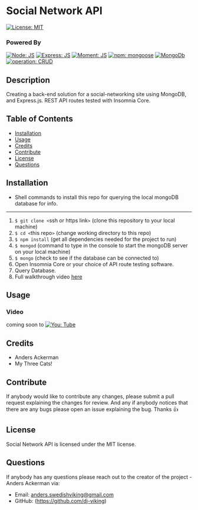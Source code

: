 

  # Social Network API

  [![License: MIT](https://img.shields.io/badge/License-MIT-blue.svg)](https://opensource.org/licenses/MIT)

  ### Powered By

  [![Node: JS](https://img.shields.io/badge/Node-JS-00872b.svg)](https://nodejs.org/en/) [![Express: JS](https://img.shields.io/badge/Express-JS-0000ff.svg)](https://github.com/expressjs/express) [![Moment: JS](https://img.shields.io/badge/Moment-JS-d98609.svg)](https://github.com/moment/moment) [![npm: mongoose](https://img.shields.io/badge/npm-mongoose-008783.svg)](https://github.com/Automattic/mongoose) [![MongoDb](https://img.shields.io/badge/MongoDB-00872b.svg)](https://www.mongodb.com/) [![operation: CRUD](https://img.shields.io/badge/operation-CRUD-ff0000.svg)](https://en.wikipedia.org/wiki/Create,_read,_update_and_delete) 

  ## Description 

  Creating a back-end solution for a social-networking site using MongoDB, and Express.js. REST API routes tested with Insomnia Core.

  ## Table of Contents
  * [Installation](#Installation)
  * [Usage](#Usage)
  * [Credits](#Credits)
  * [Contribute](#Contribute)
  * [License](#License)
  * [Questions](#Questions)

  ## Installation
  
  * Shell commands to install this repo for querying the local mongoDB database for info.
  ---
  1. ```$ git clone <```ssh or https link```>``` (clone this repository to your local machine)
  2. ```$ cd <```this repo```>``` (change working directory to this repo)
  3. ```$ npm install``` (get all dependencies needed for the project to run)
  4. ```$ mongod``` (command to type in the console to start the mongoDB server on your local machine)
  5. ```$ mongo``` (check to see if the database can be connected to)
  6. Open Insomnia Core or your choice of API route testing software.
  7. Query Database.
  8. Full walkthrough video [here](#video) 

  ## Usage

  ### Video
  coming soon to 
  [![You: Tube](https://img.shields.io/badge/You-Tube-ff0000.svg)]() 

  ## Credits

  * Anders Ackerman
  * My Three Cats!

  ## Contribute

  If anybody would like to contribute any changes, please submit a pull request explaining the changes for review. And any if anybody notices that there are any bugs please open an issue explaining the bug. Thanks 👍

  ## License

  Social Network API is licensed under the MIT license.

  ## Questions

  If anybody has any questions please reach out to the creator of the project - Anders Ackerman via:
  * Email: anders.swedishviking@gmail.com
  * GitHub: (https://github.com/dj-viking)
  